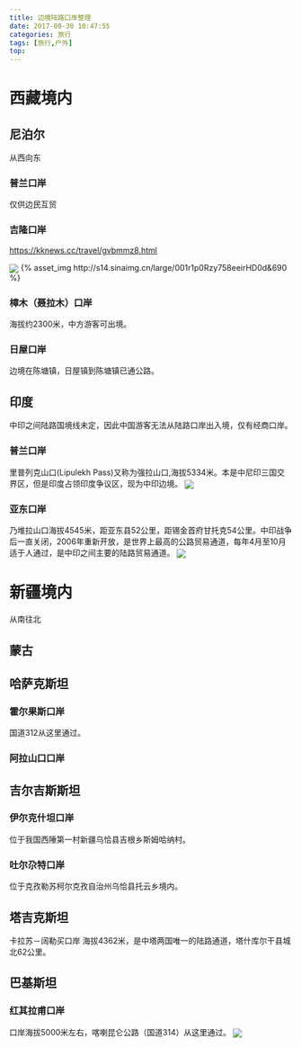 ```yaml
---
title: 边境陆路口岸整理
date: 2017-08-30 10:47:55
categories: 旅行
tags: [旅行,户外]
top: 
---
```


# 西藏境内
## 尼泊尔
从西向东
### 普兰口岸
仅供边民互贸
<!-- more -->

### 吉隆口岸
https://kknews.cc/travel/gvbmmz8.html

<img src="http://s14.sinaimg.cn/large/001r1p0Rzy758eeirHD0d&690" class="full-image" align=center />
{% asset_img http://s14.sinaimg.cn/large/001r1p0Rzy758eeirHD0d&690 %}

### 樟木（聂拉木）口岸
海拔约2300米，中方游客可出境。
### 日屋口岸
边境在陈塘镇，日屋镇到陈塘镇已通公路。

## 印度
中印之间陆路国境线未定，因此中国游客无法从陆路口岸出入境，仅有经商口岸。
### 普兰口岸
里普列克山口(Lipulekh Pass)又称为强拉山口,海拔5334米。本是中尼印三国交界区，但是印度占领印度争议区，现为中印边境。
<img src="https://gss1.bdstatic.com/9vo3dSag_xI4khGkpoWK1HF6hhy/baike/c0%3Dbaike116%2C5%2C5%2C116%2C38/sign=c0561aa3c3177f3e0439f45f11a650a2/1ad5ad6eddc451da905584febcfd5266d0163207.jpg" align=center />

### 亚东口岸
乃堆拉山口海拔4545米，距亚东县52公里，距锡金首府甘托克54公里。中印战争后一直关闭，2006年重新开放，是世界上最高的公路贸易通道，每年4月至10月适于人通过，是中印之间主要的陆路贸易通道。
<img src="http://pic.qyer.com/album/user/1192/11/QEhcQBsGZ0o/index/raw" align=center />


# 新疆境内  
从南往北

## 蒙古
## 哈萨克斯坦
### 霍尔果斯口岸
国道312从这里通过。
### 阿拉山口口岸

## 吉尔吉斯斯坦
### 伊尔克什坦口岸
位于我国西陲第一村新疆乌恰县吉根乡斯姆哈纳村。
### 吐尔尕特口岸
位于克孜勒苏柯尔克孜自治州乌恰县托云乡境内。

## 塔吉克斯坦
卡拉苏－阔勒买口岸
海拔4362米，是中塔两国唯一的陆路通道，塔什库尔干县城北62公里。
## 巴基斯坦
### 红其拉甫口岸
口岸海拔5000米左右，喀喇昆仑公路（国道314）从这里通过。
<img src="https://upload.wikimedia.org/wikipedia/commons/b/bc/KKH.png" align=center />




